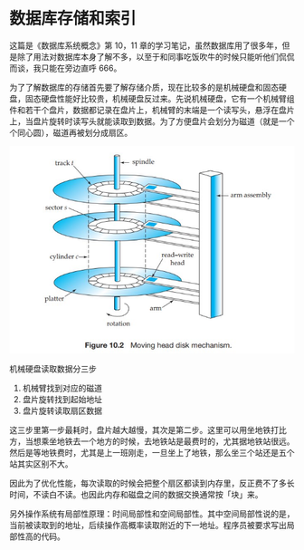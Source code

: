 # 数据库存储和索引

这篇是《数据库系统概念》第 10，11 章的学习笔记，虽然数据库用了很多年，但是除了用法对数据库本身了解不多，以至于和同事吃饭吹牛的时候只能听他们侃侃而谈，我只能在旁边直呼 666。

为了了解数据库的存储首先要了解存储介质，现在比较多的是机械硬盘和固态硬盘，固态硬盘性能好比较贵，机械硬盘反过来。先说机械硬盘，它有一个机械臂组件和若干个盘片，数据都记录在盘片上，机械臂的末端是一个读写头，悬浮在盘片上，当盘片旋转时读写头就能读取到数据。为了方便盘片会划分为磁道（就是一个个同心圆），磁道再被划分成扇区。

![](magnetic-disk-1.jpg)

机械硬盘读取数据分三步

1. 机械臂找到对应的磁道
2. 盘片旋转找到起始地址
3. 盘片旋转读取扇区数据

这三步里第一步最耗时，盘片越大越慢，其次是第二步。这里可以用坐地铁打比方，当想乘坐地铁去一个地方的时候，去地铁站是最费时的，尤其据地铁站很远。然后是等地铁费时，尤其是上一班刚走，一旦坐上了地铁，那么坐三个站还是五个站其实区别不大。

因此为了优化性能，每次读取的时候会把整个扇区都读到内存里，反正费不了多长时间，不读白不读。也因此内存和磁盘之间的数据交换通常按「块」来。

另外操作系统有局部性原理：时间局部性和空间局部性。其中空间局部性说的是，当前被读取到的地址，后续操作高概率读取附近的下一地址。程序员被要求写出局部性高的代码。










